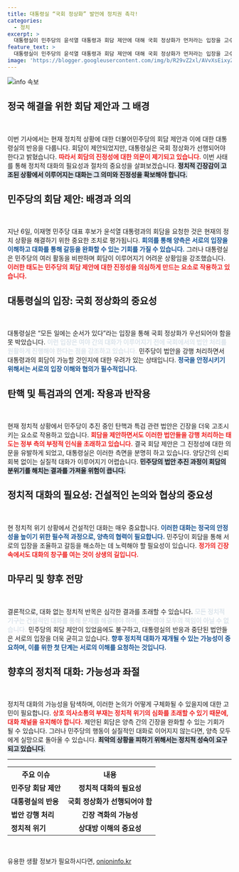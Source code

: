 ```yaml
---
title: 대통령실 “국회 정상화” 발언에 정치권 촉각!
categories:
  - 정치
excerpt: >
  대통령실이 민주당의 윤석열 대통령과 회담 제안에 대해 국회 정상화가 먼저라는 입장을 고수하며 회담 진정성에 의문을 제기했다. 민주당의 쟁점법안 강행 속 회담은 실현 가능성에 불투명함만 더하고 있다.
feature_text: >
  대통령실이 민주당의 윤석열 대통령과 회담 제안에 대해 국회 정상화가 먼저라는 입장을 고수하며 회담 진정성에 의문을 제기했다. 민주당의 쟁점법안 강행 속 회담은 실현 가능성에 불투명함만 더하고 있다.
image: 'https://blogger.googleusercontent.com/img/b/R29vZ2xl/AVvXsEixyZcFfHzMRdzZMjFBmAUKJYCLCGyLL1o632UiGVXcaFdKo_bkvkuCioo0uUKlGfBVcT3P84aROyZIXSBEx3Aw5nCQ3pTgDom1WDC4m8eifvWiAmWEEVb4x6G_l8C0QH225ldMjyaFvpxGEBGNO37VmDTDMHGhJPq73UglMfDca1-0aw/s1600/blogspot.png'
---
```


<p><img src="https://blogger.googleusercontent.com/img/b/R29vZ2xl/AVvXsEixyZcFfHzMRdzZMjFBmAUKJYCLCGyLL1o632UiGVXcaFdKo_bkvkuCioo0uUKlGfBVcT3P84aROyZIXSBEx3Aw5nCQ3pTgDom1WDC4m8eifvWiAmWEEVb4x6G_l8C0QH225ldMjyaFvpxGEBGNO37VmDTDMHGhJPq73UglMfDca1-0aw/s1600/blogspot.png" alt="info 속보" /></p>

<h2 data-ke-size="size26">정국 해결을 위한 회담 제안과 그 배경</h2>

<p data-ke-size="size16">&nbsp;</p>

<p>이번 기사에서는 현재 정치적 상황에 대한 더불어민주당의 회담 제안과 이에 대한 대통령실의 반응을 다룹니다. 회담이 제안되었지만, 대통령실은 국회 정상화가 선행되어야 한다고 밝혔습니다. <b><span style="color: #ee2323;">따라서 회담의 진정성에 대한 의문이 제기되고 있습니다.</span></b> 이번 사태를 통해 정치적 대화의 필요성과 절차의 중요성을 살펴보겠습니다. <b><span style="background-color: #21538527;">정치적 긴장감이 고조된 상황에서 이루어지는 대화는 그 의미와 진정성을 확보해야 합니다.</span></b> </p>

<h2 data-ke-size="size26">민주당의 회담 제안: 배경과 의의</h2>

<p data-ke-size="size16">&nbsp;</p>

<p>지난 6일, 이재명 민주당 대표 후보가 윤석열 대통령과의 회담을 요청한 것은 현재의 정치 상황을 해결하기 위한 중요한 조치로 평가됩니다. <b><span style="color: #1a5490;">회의를 통해 양측은 서로의 입장을 이해하고 대화를 통해 갈등을 완화할 수 있는 기회를 가질 수 있습니다.</span></b> 그러나 대통령실은 민주당의 여러 활동을 비판하며 회담이 이루어지기 어려운 상황임을 강조했습니다. <b><span style="color: #ee2323;">이러한 태도는 민주당의 회담 제안에 대한 진정성을 의심하게 만드는 요소로 작용하고 있습니다.</span></b></p>

<h2 data-ke-size="size26">대통령실의 입장: 국회 정상화의 중요성</h2>

<p data-ke-size="size16">&nbsp;</p>

<p>대통령실은 “모든 일에는 순서가 있다”라는 입장을 통해 국회 정상화가 우선되어야 함을 못 박았습니다. <b><span style="color: #21538527;">이런 입장은 여야 간의 대화가 이루어지기 전에 국회에서의 법안 처리를 원활하게 진행해야 한다는 점을 강조하고 있습니다.</span></b> 민주당이 법안을 강행 처리하면서 대통령과의 회담이 가능할 것인지에 대한 우려가 있는 상태입니다. <b><span style="color: #1a5490;">정국을 안정시키기 위해서는 서로의 입장 이해와 협의가 필수적입니다.</span></b></p>

<h2 data-ke-size="size26">탄핵 및 특검과의 연계: 작용과 반작용</h2>

<p data-ke-size="size16">&nbsp;</p>

<p>현재 정치적 상황에서 민주당이 추진 중인 탄핵과 특검 관련 법안은 긴장을 더욱 고조시키는 요소로 작용하고 있습니다. <b><span style="color: #ee2323;">회담을 제안하면서도 이러한 법안들을 강행 처리하는 태도는 정부 측의 부정적 인식을 초래하고 있습니다.</span></b> 결국 회담 제안은 그 진정성에 대한 의문을 유발하게 되었고, 대통령실은 이러한 측면을 분명히 하고 있습니다. 양당간의 신뢰 회복 없이는 실질적 대화가 이루어지기 어렵습니다. <b><span style="background-color: #21538527;">민주당의 법안 추진 과정이 회담의 분위기를 해치는 결과를 가져올 위험이 큽니다.</span></b></p>

<h2 data-ke-size="size26">정치적 대화의 필요성: 건설적인 논의와 협상의 중요성</h2>

<p data-ke-size="size16">&nbsp;</p>

<p>현 정치적 위기 상황에서 건설적인 대화는 매우 중요합니다. <b><span style="color: #1a5490;">이러한 대화는 정국의 안정성을 높이기 위한 필수적 과정으로, 양측의 협력이 필요합니다.</span></b> 민주당이 회담을 통해 서로의 입장을 조율하고 갈등을 해소하는 데 노력해야 할 필요성이 있습니다. <b><span style="color: #ee2323;">정가의 긴장 속에서도 대화의 창구를 여는 것이 상생의 길입니다.</span></b> </p>

<h2 data-ke-size="size26">마무리 및 향후 전망</h2>

<p data-ke-size="size16">&nbsp;</p>

<p>결론적으로, 대화 없는 정치적 반목은 심각한 결과를 초래할 수 있습니다. <b><span style="color: #21538527;">모든 정치적 기구는 건설적인 대화를 통해 문제를 해결해야 하며, 이는 여야 모두의 책임이 아닐 수 없습니다.</span></b> 민주당의 회담 제안이 있었음에도 불구하고, 대통령실의 반응과 중단된 법안들은 서로의 입장을 더욱 굳히고 있습니다. <b><span style="color: #1a5490;">향후 정치적 대화가 재개될 수 있는 가능성이 중요하며, 이를 위한 첫 단계는 서로의 이해를 요청하는 것입니다.</span></b> </p>

<h2 data-ke-size="size26">향후의 정치적 대화: 가능성과 좌절</h2>

<p data-ke-size="size16">&nbsp;</p>

<p>정치적 대화의 가능성을 탐색하며, 이러한 논의가 어떻게 구체화될 수 있을지에 대한 고민이 필요합니다. <b><span style="color: #ee2323;">상호 의사소통의 부재는 정치적 위기의 심화를 초래할 수 있기 때문에, 대화 채널을 유지해야 합니다.</span></b> 제안된 회담은 양측 간의 긴장을 완화할 수 있는 기회가 될 수 있습니다. 그러나 민주당의 행동이 실질적인 대화로 이어지지 않는다면, 양측 모두에게 실망으로 돌아올 수 있습니다. <b><span style="background-color: #21538527;">최악의 상황을 피하기 위해서는 정치적 성숙이 요구되고 있습니다.</span></b></p>

<hr>

<table>
  <tr>
    <th><b>주요 이슈</b></th>
    <th style="text-align: center;"><b>내용</b></th>
  </tr>
  <tr>
    <td><b>민주당 회담 제안</b></td>
    <td style="text-align: center;"><b>정치적 대화의 필요성</b></td>
  </tr>
  <tr>
    <td><b>대통령실의 반응</b></td>
    <td style="text-align: center;"><b>국회 정상화가 선행되어야 함</b></td>
  </tr>
  <tr>
    <td><b>법안 강행 처리</b></td>
    <td style="text-align: center;"><b>긴장 격화의 가능성</b></td>
  </tr>
  <tr>
    <td><b>정치적 위기</b></td>
    <td style="text-align: center;"><b>상대방 이해의 중요성</b></td>
  </tr>
</table>

<p data-ke-size="size16">&nbsp;</p>
유용한 생활 정보가 필요하시다면, <a href="https://onioninfo.kr" rel="dofollow">onioninfo.kr</a>


